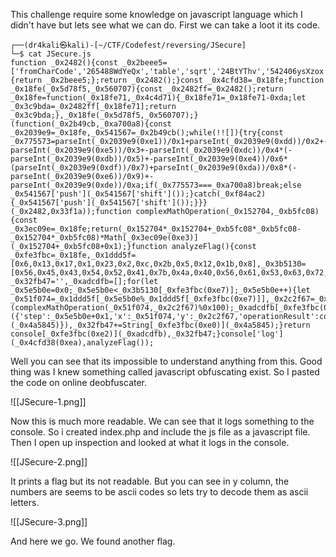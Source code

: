 This challenge require some knowledge on javascript language which I didn't have but lets see what we can do. First we can take a loot it its code.
```
┌──(dr4kali㉿kali)-[~/CTF/Codefest/reversing/JSecure]
└─$ cat JSecure.js
function _0x2482(){const _0x2beee5=['fromCharCode','265488WdYeQx','table','sqrt','24BtYThv','542406ysXzox','35874ZHkLJS','length','push','round','Decoded\x20Flag:','328nWQpDy','233200vXRczB','16QUiqwi','706660eLqfGE','1545520JlWFsm','164213IXDlrr'];_0x2482=function(){return _0x2beee5;};return _0x2482();}const _0x4cfd38=_0x18fe;function _0x18fe(_0x5d78f5,_0x560707){const _0x2482ff=_0x2482();return _0x18fe=function(_0x18fe71,_0x4c4d71){_0x18fe71=_0x18fe71-0xda;let _0x3c9bda=_0x2482ff[_0x18fe71];return _0x3c9bda;},_0x18fe(_0x5d78f5,_0x560707);}(function(_0x2b49cb,_0xa700a8){const _0x2039e9=_0x18fe,_0x541567=_0x2b49cb();while(!![]){try{const _0x775573=parseInt(_0x2039e9(0xe1))/0x1+parseInt(_0x2039e9(0xdd))/0x2+-parseInt(_0x2039e9(0xe5))/0x3+-parseInt(_0x2039e9(0xdc))/0x4*(-parseInt(_0x2039e9(0xdb))/0x5)+-parseInt(_0x2039e9(0xe4))/0x6*(parseInt(_0x2039e9(0xdf))/0x7)+parseInt(_0x2039e9(0xda))/0x8*(-parseInt(_0x2039e9(0xe6))/0x9)+-parseInt(_0x2039e9(0xde))/0xa;if(_0x775573===_0xa700a8)break;else _0x541567['push'](_0x541567['shift']());}catch(_0xf84ac2){_0x541567['push'](_0x541567['shift']());}}}(_0x2482,0x33f1a));function complexMathOperation(_0x152704,_0xb5fc08){const _0x3ec09e=_0x18fe;return(_0x152704*_0x152704+_0xb5fc08*_0xb5fc08-_0x152704*_0xb5fc08)*Math[_0x3ec09e(0xe3)](_0x152704+_0xb5fc08+0x1);}function analyzeFlag(){const _0xfe3fbc=_0x18fe,_0x1ddd5f=[0x6,0x13,0x17,0x1,0x23,0x2,0xc,0x2b,0x5,0x12,0x1b,0x8],_0x3b5130=[0x56,0x45,0x43,0x54,0x52,0x41,0x7b,0x4a,0x40,0x56,0x61,0x53,0x63,0x72,0x69,0x70,0x74,0x5f,0x31,0x73,0x5f,0x65,0x41,0x73,0x79,0x7d];let _0x32fb47='',_0xadcdfb=[];for(let _0x5e5b0e=0x0;_0x5e5b0e<_0x3b5130[_0xfe3fbc(0xe7)];_0x5e5b0e++){let _0x51f074=_0x1ddd5f[_0x5e5b0e%_0x1ddd5f[_0xfe3fbc(0xe7)]],_0x2c2f67=_0x3b5130[_0x5e5b0e],_0x4a5845=Math[_0xfe3fbc(0xe9)](complexMathOperation(_0x51f074,_0x2c2f67)%0x100);_0xadcdfb[_0xfe3fbc(0xe8)]({'step':_0x5e5b0e+0x1,'x':_0x51f074,'y':_0x2c2f67,'operationResult':complexMathOperation(_0x51f074,_0x2c2f67),'charCode':_0x4a5845,'decodedChar':String[_0xfe3fbc(0xe0)](_0x4a5845)}),_0x32fb47+=String[_0xfe3fbc(0xe0)](_0x4a5845);}return console[_0xfe3fbc(0xe2)](_0xadcdfb),_0x32fb47;}console['log'](_0x4cfd38(0xea),analyzeFlag());                                                                                                        
```

Well you can see that its impossible to understand anything from this. Good thing was I knew something called javascript obfuscating exist. So I pasted the code on online deobfuscater.

![[JSecure-1.png]]

Now this is much more readable. We can see that it logs something to the console. So i created index.php and include the js file as a javascript file. Then I open up inspection and looked at what it logs in the console.

![[JSecure-2.png]]

It prints a flag but its not readable. But you can see in y column, the numbers are seems to  be ascii codes so lets try to decode them as ascii letters.

![[JSecure-3.png]]

And here we go. We found another flag.